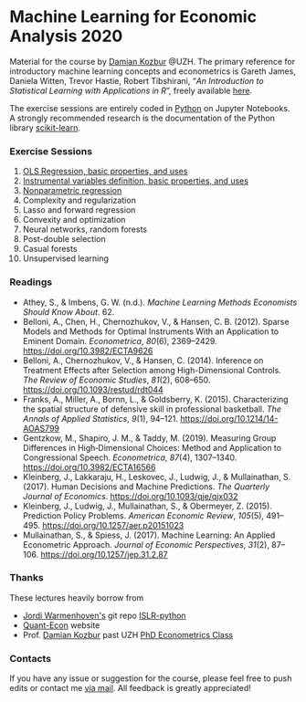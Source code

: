 # Machine Learning for Economic Analysis 2020

Material for the course by [Damian Kozbur](https://www.econ.uzh.ch/en/people/faculty/kozbur.html) @UZH. The primary reference for introductory machine learning concepts and econometrics is Gareth James, Daniela Witten, Trevor Hastie, Robert Tibshirani, “*An Introduction to Statistical Learning with Applications in R*”, freely available [here](https://faculty.marshall.usc.edu/gareth-james/ISL/ISLR%20Seventh%20Printing.pdf).

The exercise sessions are entirely coded in [Python](https://www.python.org/downloads/) on Jupyter Notebooks. A strongly recommended research is the documentation of the Python library [scikit-learn](https://scikit-learn.org/).



### Exercise Sessions

1. [OLS Regression, basic properties, and uses](https://nbviewer.jupyter.org/github/matteocourthoud/Machine-Learning-for-Economic-Analysis-2020/blob/master/1_regression.ipynb)
2. [Instrumental variables definition, basic properties, and uses](https://nbviewer.jupyter.org/github/matteocourthoud/Machine-Learning-for-Economic-Analysis-2020/blob/master/2_iv.ipynb)
3. [Nonparametric regression](https://nbviewer.jupyter.org/github/matteocourthoud/Machine-Learning-for-Economic-Analysis-2020/blob/master/3_nonparametric.ipynb)
4. Complexity and regularization
5. Lasso and forward regression
6. Convexity and optimization
7. Neural networks, random forests
8. Post-double selection
9. Casual forests
10. Unsupervised learning



### Readings

- Athey, S., & Imbens, G. W. (n.d.). *Machine Learning Methods Economists Should Know About*. 62.
- Belloni, A., Chen, H., Chernozhukov, V., & Hansen, C. B. (2012). Sparse Models and Methods for Optimal Instruments With an Application to Eminent Domain. *Econometrica*, *80*(6), 2369–2429. https://doi.org/10.3982/ECTA9626
- Belloni, A., Chernozhukov, V., & Hansen, C. (2014). Inference on Treatment Effects after Selection among High-Dimensional Controls. *The Review of Economic Studies*, *81*(2), 608–650. https://doi.org/10.1093/restud/rdt044
- Franks, A., Miller, A., Bornn, L., & Goldsberry, K. (2015). Characterizing the spatial structure of defensive skill in professional basketball. *The Annals of Applied Statistics*, *9*(1), 94–121. https://doi.org/10.1214/14-AOAS799
- Gentzkow, M., Shapiro, J. M., & Taddy, M. (2019). Measuring Group Differences in High‐Dimensional Choices: Method and Application to Congressional Speech. *Econometrica*, *87*(4), 1307–1340. https://doi.org/10.3982/ECTA16566
- Kleinberg, J., Lakkaraju, H., Leskovec, J., Ludwig, J., & Mullainathan, S. (2017). Human Decisions and Machine Predictions. *The Quarterly Journal of Economics*. https://doi.org/10.1093/qje/qjx032
- Kleinberg, J., Ludwig, J., Mullainathan, S., & Obermeyer, Z. (2015). Prediction Policy Problems. *American Economic Review*, *105*(5), 491–495. https://doi.org/10.1257/aer.p20151023
- Mullainathan, S., & Spiess, J. (2017). Machine Learning: An Applied Econometric Approach. *Journal of Economic Perspectives*, *31*(2), 87–106. https://doi.org/10.1257/jep.31.2.87



### Thanks

These lectures heavily borrow from

- [Jordi Warmenhoven's](https://github.com/JWarmenhoven) git repo [ISLR-python](https://github.com/JWarmenhoven/ISLR-python)
- [Quant-Econ](https://quantecon.org/python-lectures/) website
- Prof. [Damian Kozbur](https://www.econ.uzh.ch/en/people/faculty/kozbur.html) past UZH [PhD Econometrics Class](https://matteocourthoud.github.io/econometrics/)



### Contacts

If you have any issue or suggestion for the course, please feel free to push edits or contact me [via mail](mailto:matteo.courthoud@uzh.ch). All feedback is greatly appreciated!